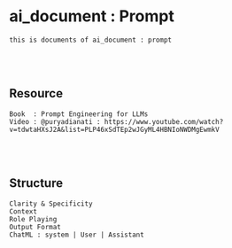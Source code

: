 <!--------------------------------------------------------------------------------- Description -->
# ai_document : Prompt
    this is documents of ai_document : prompt

<!--------------------------------------------------------------------------------- Resource -->
<br><br>

## Resource
    Book  : Prompt Engineering for LLMs
    Video : @puryadianati : https://www.youtube.com/watch?v=tdwtaHXsJ2A&list=PLP46xSdTEp2wJGyML4HBNIoNWDMgEwmkV

<!--------------------------------------------------------------------------------- Structure -->
<br><br>

## Structure
    Clarity & Specificity
    Context
    Role Playing
    Output Format
    ChatML : system | User | Assistant


